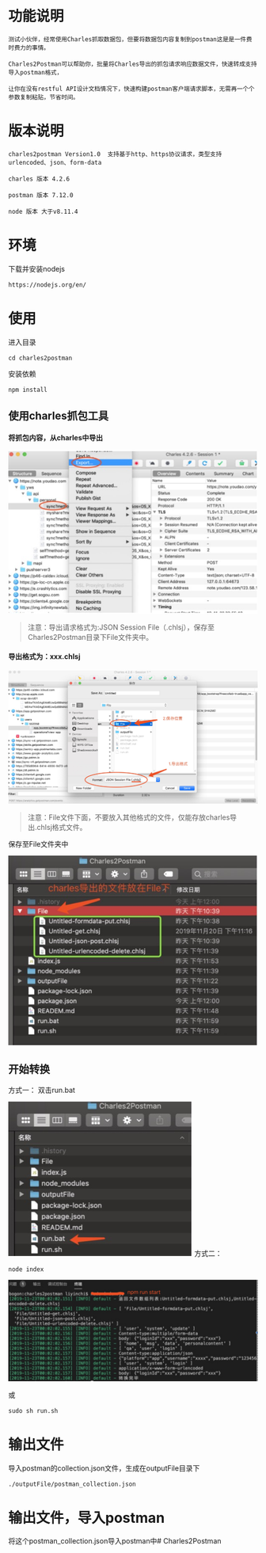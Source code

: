 功能说明
===
```
测试小伙伴，经常使用Charles抓取数据包，但要将数据包内容复制到postman这是是一件费时费力的事情。

Charles2Postman可以帮助你，批量将Charles导出的抓包请求响应数据文件，快速转成支持导入postman格式，

让你在没有restful API设计文档情况下，快速构建postman客户端请求脚本，无需再一个个参数复制粘贴，节省时间。

```


版本说明
===
```
charles2postman Version1.0  支持基于http、https协议请求，类型支持urlencoded、json、form-data

charles 版本 4.2.6

postman 版本 7.12.0

node 版本 大于v8.11.4
```

环境
===

下载并安装nodejs
```
https://nodejs.org/en/
```

使用
===

进入目录

```
cd charles2postman
```
安装依赖
```
npm install
```

使用charles抓包工具
---

#### 将抓包内容，从charles中导出

![img](./static/image/导出文件.jpg)

>注意：导出请求格式为:JSON Session File（.chlsj），保存至Charles2Postman目录下File文件夹中。

#### 导出格式为：xxx.chlsj

![img](./static/image/导出文件到File.jpg)

>注意：File文件下面，不要放入其他格式的文件，仅能存放charles导出.chlsj格式文件。

保存至File文件夹中

![img](./static/image/导出文件到File例子.jpg)



开始转换
---

方式一：
双击run.bat

![img](./static/image/windows双击bat文件.jpg)
方式二：
```
node index

```
![img](./static/image/开始转换.jpg)

或

```
sudo sh run.sh
```


输出文件
===


导入postman的collection.json文件，生成在outputFile目录下

```
./outputFile/postman_collection.json
```

输出文件，导入postman
===

将这个postman_collection.json导入postman中# Charles2Postman
